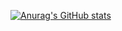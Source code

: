 
[![Anurag's GitHub stats](https://github-readme-stats.vercel.app/api?username=2reten)](https://github.com/2reten/github-readme-stats)

